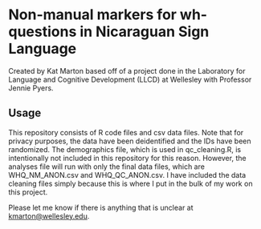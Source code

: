 # Non-manual markers for wh-questions in Nicaraguan Sign Language

Created by Kat Marton based off of a project done in the Laboratory for Language and Cognitive Development (LLCD) at Wellesley with Professor Jennie Pyers. 

## Usage

This repository consists of R code files and csv data files. Note that for privacy purposes, the data have been deidentified and the IDs have been randomized. 
The demographics file, which is used in qc_cleaning.R, is intentionally not included in this repository for this reason. However, the analyses file will run
with only the final data files, which are WHQ_NM_ANON.csv and WHQ_QC_ANON.csv. I have included the data cleaning files simply because this is where I put in 
the bulk of my work on this project. 

Please let me know if there is anything that is unclear at kmarton@wellesley.edu.
